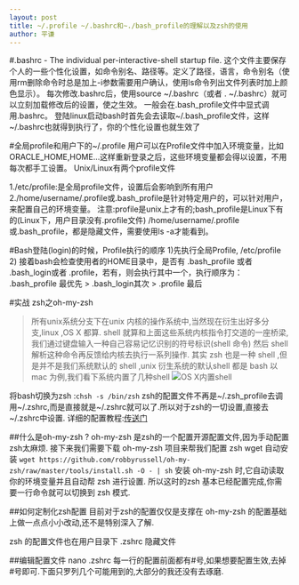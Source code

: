 ```yaml
---
layout: post
title: ~/.profile ~/.bashrc和~./bash_profile的理解以及zsh的使用
author: 平谦
---
```


#.bashrc - The individual per-interactive-shell startup file.
这个文件主要保存个人的一些个性化设置，如命令别名、路径等。定义了路径，语言，命令别名（使用rm删除命令时总是加上-i参数需要用户确认，使用ls命令列出文件列表时加上颜色显示）。
每次修改.bashrc后，使用source ~/.bashrc（或者 . ~/.bashrc）就可以立刻加载修改后的设置，使之生效。
一般会在.bash_profile文件中显式调用.bashrc。
登陆linux启动bash时首先会去读取~/.bash_profile文件，这样~/.bashrc也就得到执行了，你的个性化设置也就生效了

#全局profile和用户下的~/.profile
用户可以在Profile文件中加入环境变量，比如ORACLE_HOME,HOME...这样重新登录之后，这些环境变量都会得以设置，不用每次都手工设置。
Unix/Linux有两个profile文件

1./etc/profile:是全局profile文件，设置后会影响到所有用户
2./home/username/.profile或.bash_profile是针对特定用户的，可以针对用户，来配置自己的环境变量。
注意:profile是unix上才有的;bash_profile是Linux下有的(Linux下，用户目录没有.profile文件)
     /home/username/.profile或.bash_profile，都是隐藏文件，需要使用ls -a才能看到。

#Bash登陆(login)的时候，Profile执行的顺序
1)先执行全局Profile, /etc/profile
2) 接着bash会检查使用者的HOME目录中，是否有 .bash_profile 或者 .bash_login或者 .profile，若有，则会执行其中一个，执行顺序为：
    .bash_profile 最优先 > .bash_login其次 > .profile 最后

#实战 zsh之oh-my-zsh
>所有unix系统分支下在unix 内核的操作系统中,当然现在衍生出好多分支,linux ,OS X 都算.
shell 就算和上面这些系统内核指令打交道的一座桥梁,我们通过键盘输入一种自己容易记忆识别的符号标识(shell 命令)
然后 shell 解析这种命令再反馈给内核去执行一系列操作.
其实 zsh 也是一种 shell ,但是并不是我们系统默认的 shell ,unix 衍生系统的默认shell 都是 bash
以mac 为例,我们看下系统内置了几种shell
![OS X内置shell](http://upload-images.jianshu.io/upload_images/3510862-f8f0bd0f0a0c9e85.png?imageMogr2/auto-orient/strip%7CimageView2/2/w/1240)

将bash切换为zsh :`chsh -s /bin/zsh`
zsh的配置文件不再是~/.zsh_profile去调用~/.zshrc,而是直接就是~/.zshrc就可以了.所以对于zsh的一切设置,直接去~/.zshrc中设置.
详细的配置教程:[传送门](http://www.cnblogs.com/ma6174/archive/2012/05/08/2490921.html)

##什么是oh-my-zsh ?
oh-my-zsh 是zsh的一个配置开源配置文件,因为手动配置zsh太麻烦.
接下来我们需要下载 oh-my-zsh 项目来帮我们配置 zsh
wget 自动安装
`wget https://github.com/robbyrussell/oh-my-zsh/raw/master/tools/install.sh -O - | sh`
安装 oh-my-zsh 时,它自动读取你的环境变量并且自动帮 zsh 进行设置.
所以这时的zsh 基本已经配置完成,你需要一行命令就可以切换到 zsh 模式.

##如何定制化zsh配置
目前对于zsh的配置仅仅是支撑在 oh-my-zsh 的配置基础上做一点点小小改动,还不是特别深入了解.

zsh 的配置文件也在用户目录下 .zshrc 隐藏文件

##编辑配置文件
nano .zshrc
每一行的配置前面都有#号,如果想要配置生效,去掉 #号即可.下面只罗列几个可能用到的,大部分的我还没有去琢磨.